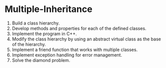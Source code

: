 # Multiple-Inheritance
1. Build a class hierarchy.
2. Develop methods and properties for each of the defined classes.
3. Implement the program in C++.
4. Modify the class hierarchy by using an abstract virtual class as the base of the hierarchy.
5. Implement a friend function that works with multiple classes.
6. Implement exception handling for error management.
7. Solve the diamond problem.
